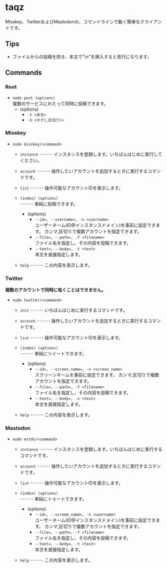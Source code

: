 # taqz

Misskey、TwitterおよびMastodonの、コマンドラインで動く簡単なクライアントです。

## Tips

- ファイルからの投稿を除き、本文で"\n"を挿入すると改行になります。

## Commands

### Root

- `node post (options)`  
  複数のサービスにわたって同時に投稿できます。
  * (options)
    * `-t <本文>`
    * `-h <タグ(,区切り)>`

### Misskey

- `node misskey/<command>`
  * `instance`  ･･････ インスタンスを登録します。いちばんはじめに実行してください。
  * `account`   ･･････ 操作したいアカウントを追加するときに実行するコマンドです。
  * `list`      ･･････ 操作可能なアカウントIDを表示します。
  * `(index) (options)`  
            ･･････ 単純に投稿できます。
    * (options)
      *  `--id=, --username=, -n <username>`  
            ユーザーネーム(ID@インスタンスドメイン)を事前に設定できます。
            カンマ,区切りで複数アカウントを指定できます。
      *  `--file=, --path=, -f <filename>`  
            ファイル名を指定し、その内容を投稿できます。
      *  `--text=, --body=, -t <text>`  
            本文を直接指定します。

  * `help`      ･･････ この内容を表示します。


### Twitter

**複数のアカウントで同時に呟くことはできません。**

- `node twitter/<command>`
  * `init`      ･･････ いちばんはじめに実行するコマンドです。
  * `account`   ･･････ 操作したいアカウントを追加するときに実行するコマンドです。
  * `list`      ･･････ 操作可能なアカウントIDを表示します。
  * `(index) (options)`  
            ･･････ 単純にツイートできます。
    * (options)
      *  `--id=, --screen_name=, -n <screen_name>`  
            スクリーンネームを事前に設定できます。
            カンマ,区切りで複数アカウントを指定できます。
      *  `--file=, --path=, -f <filename>`  
            ファイル名を指定し、その内容を投稿できます。
      *  `--text=, --body=, -s <text>`  
            本文を直接指定します。

  * `help`      ･･････ この内容を表示します。


### Mastodon

- `node mstdn/<command>`
  * `instance`  ･･････ インスタンスを登録します。いちばんはじめに実行するコマンドです。
  * `account`   ･･････ 操作したいアカウントを追加するときに実行するコマンドです。
  * `list`      ･･････ 操作可能なアカウントIDを表示します。
  * `(index) (options)`  
            ･･････ 単純にトゥートできます。
    * (options)
      *  `--id=, --screem_name=, -n <username>`  
            ユーザーネーム(ID@インスタンスドメイン)を事前に設定できます。
            カンマ,区切りで複数アカウントを指定できます。
      *  `--file=, --path=, -f <filename>`  
            ファイル名を指定し、その内容を投稿できます。
      *  `--text=, --body=, -t <text>`  
            本文を直接指定します。

  * `help`      ･･････ この内容を表示します。